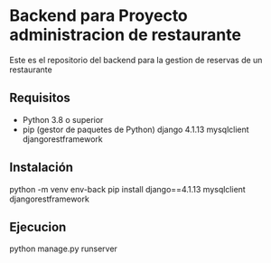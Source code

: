 # Backend para Proyecto administracion de restaurante
Este es el repositorio del backend para la gestion de reservas de un restaurante

## Requisitos

- Python 3.8 o superior
- pip (gestor de paquetes de Python)
  django 4.1.13
  mysqlclient
  djangorestframework

## Instalación

python -m venv env-back
pip install django==4.1.13 mysqlclient djangorestframework

## Ejecucion

python manage.py runserver
